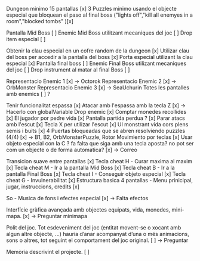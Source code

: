 Dungeon minimo 15 pantallas  [x]
3 Puzzles minimo usando el objecte especial que bloquean el paso al final boss ("lights off","kill all enemyes in a room","blocked tombs" )[x]

Pantalla Mid Boss [ ]
Enemic Mid Boss utilitzant mecaniques del joc [ ]
Drop item especial [ ]

Obtenir la clau especial en un cofre random de la dungeon [x]
Utilizar clau del boss per accedir a la pantalla del boss [x]
Porta especial utilizant la clau especial [x]
Pantalla final boss [ ]
Enemic Final Boss utilizant mecaniques del joc  [ ]
Drop instrument al matar al final Boss [ ]

Representacio Enemic 1 [x] -> Octorok
Representacio Enemic 2 [x] -> OrbMonster
Representacio Enemic 3 [x] -> SeaUchurin 
Totes les pantalles amb enemics [ ] ?

Tenir funcionalitat espassa [x] 
Atacar amb l'espassa amb la tecla Z [x] -> Hacerlo con globalVariable
Drop enemic [x] 
Comptar monedes recollides [x]
El jugador por pedre vida [x]
Pantalla partida perdua ? [x]
Parar atacs amb l'escut [x]
Tecla X per utilizar l'escut [x] 
UI monstrant vida cors plens semis i buits [x]
4 Puertas bloqueadas que se abren resolviendo puzzles (4/4) [x] -> B1, B2, OrbMonsterPuzzle, Rotor 
Movimiento por teclas [x]
Usar objeto especial con la C ? fa falta que siga amb una tecla aposta? no pot ser com un objecte o de forma automatica? [x] -> Correo

Transicion suave entre pantallas [x]
Tecla cheat  H - Curar maxima al maxim  [x] 
Tecla cheat M - Ir a la pantalla Mid Boss [x]
Tecla cheat B - Ir a la pantalla Final Boss [x]
Tecla cheat I - Conseguir objeto especial [x]
Tecla cheat G - Invulnerabilitat [x]
Estructura basica 4 pantallas - Menu prinicipal, jugar, instruccions, credits [x]

So - Musica de fons i efectes especial [x] -> Falta efectos

Interfície gràfica avançada amb objectes equipats, vida, monedes, mini-mapa. [x] -> Preguntar minimapa

Polit del joc. Tot esdeveniment del joc (entitat movent-se o xocant amb algun altre objecte, ...) hauria d’anar acompanyat d’una o més animacions, sons o altres, tot seguint el comportament del joc original. [ ] -> Preguntar

Memòria descrivint el projecte. [ ]